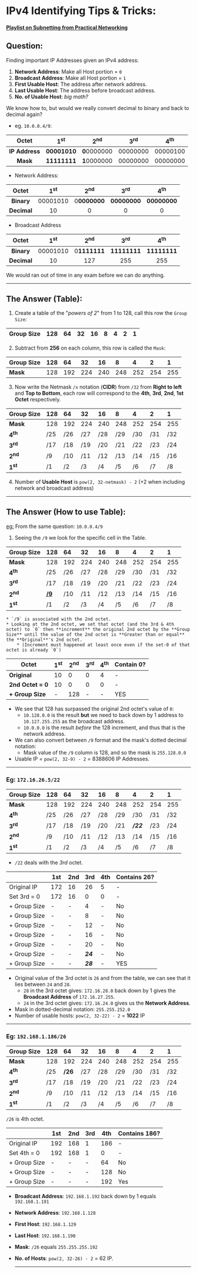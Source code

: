 # IPv4 Identifying Tips & Tricks:

#### [Playlist on Subnetting from Practical Networking](https://youtube.com/playlist?list=PLIFyRwBY_4bQUE4IB5c4VPRyDoLgOdExE&si=cdsNEXcZFWVlVmFB)

## Question:

Finding important IP Addresses given an IPv4 address:
1. **Network Address**: Make all Host portion = `0`
2. **Broadcast Address**: Make all Host portion = `1`
3. **First Usable Host**: The address after network address.
4. **Last Usable Host**: The address before broadcast address.
5. **No. of Usable Host**: *big math?* 

We know how to, but would we really convert decimal to binary and back to decimal again?
* eg. `10.0.0.4/9`:

|   **Octet**    |   1<sup>st   |   2<sup>nd   | 3<sup>rd | 4<sup>th |
| :------------: | :----------: | :----------: | :------: | :------: |
| **IP Address** | **00001010** | **0**0000000 | 00000000 | 00000100 |
|    **Mask**    | **11111111** | **1**0000000 | 00000000 | 00000000 |
* Network Address:
  
|  **Octet**  | 1<sup>st |   2<sup>nd   |   3<sup>rd   |   4<sup>th   |
| :---------: | :------: | :----------: | :----------: | :----------: |
| **Binary**  | 00001010 | 0**0000000** | **00000000** | **00000000** |
| **Decimal** |    10    |      0       |      0       |      0       |
* Broadcast Address
  
|  **Octet**  | 1<sup>st |   2<sup>nd   |   3<sup>rd   |   4<sup>th   |
| :---------: | :------: | :----------: | :----------: | :----------: |
| **Binary**  | 00001010 | 0**1111111** | **11111111** | **11111111** |
| **Decimal** |    10    |     127      |     255      |     255      |

We would ran out of time in any exam before we can do anything.

<hr>

## The Answer (Table):

1. Create a table of the "*powers of 2*" from 1 to 128, call this row the `Group Size`:

| **Group Size** | 128 | 64  | 32  | 16  | 8   | 4   | 2   | 1   |
| :------------- | :-- | :-- | :-- | :-- | :-- | :-- | :-- | :-- |
2. Subtract from **256** on each column, this row is called the `Mask`:
   
| **Group Size** | 128 | 64  | 32  | 16  | 8   | 4   | 2   | 1   |
| :------------- | :-- | :-- | :-- | :-- | :-- | :-- | :-- | :-- |
| **Mask**       | 128 | 192 | 224 | 240 | 248 | 252 | 254 | 255 |
3. Now write the Netmask `/x` notation (**CIDR**) from `/32` from **Right to left** and **Top to Bottom**, each row will correspond to the **4th**, **3rd**, **2nd**, **1st** **Octet** respectively.

| **Group Size** | 128 | 64  | 32  | 16  | 8   | 4   | 2   | 1   |
| :------------- | :-- | :-- | :-- | :-- | :-- | :-- | :-- | :-- |
| **Mask**       | 128 | 192 | 224 | 240 | 248 | 252 | 254 | 255 |
| **4<sup>th**   | /25 | /26 | /27 | /28 | /29 | /30 | /31 | /32 |
| **3<sup>rd**   | /17 | /18 | /19 | /20 | /21 | /22 | /23 | /24 |
| **2<sup>nd**   | /9  | /10 | /11 | /12 | /13 | /14 | /15 | /16 |
| **1<sup>st**   | /1  | /2  | /3  | /4  | /5  | /6  | /7  | /8  |

4. Number of **Usable Host** is `pow(2, 32-netmask) - 2` (+2 when including network and broadcast address)
<hr>

## The Answer (How to use Table):

<u>eg:</u> From the same question: `10.0.0.4/9`

1.  Seeing the `/9` we look for the specific cell in the Table.
  
| **Group Size** | 128              | 64  | 32  | 16  | 8   | 4   | 2   | 1   |
| :------------- | :--------------- | :-- | :-- | :-- | :-- | :-- | :-- | :-- |
| **Mask**       | 128              | 192 | 224 | 240 | 248 | 252 | 254 | 255 |
| **4<sup>th**   | /25              | /26 | /27 | /28 | /29 | /30 | /31 | /32 |
| **3<sup>rd**   | /17              | /18 | /19 | /20 | /21 | /22 | /23 | /24 |
| **2<sup>nd**   | <u><b>/9</b></u> | /10 | /11 | /12 | /13 | /14 | /15 | /16 |
| **1<sup>st**   | /1               | /2  | /3  | /4  | /5  | /6  | /7  | /8  |
	* `/9` is associated with the 2nd octet.
	* Looking at the 2nd octet, we set that octet (and the 3rd & 4th octet) to `0` then **increment** the original 2nd octet by the **Group Size** until the value of the 2nd octet is **Greater than or equal** the **Original**'s 2nd octet. 
		* (Increment must happened at least once even if the set-0 of that octet is already `0`)

| Octet             | 1<sup>st | 2<sup>nd | 3<sup>rd | 4<sup>th | Contain 0? |
| ----------------- | -------- | -------- | -------- | -------- | ---------- |
| **Original**      | 10       | 0        | 0        | 4        | -          |
| **2nd Octet = 0** | 10       | 0        | 0        | 0        | -          |
| **+ Group Size**  | -        | 128      | -        | -        | YES        |

* We see that 128 has surpassed the original 2nd octet's value of `0`:
	* `10.128.0.0` is the result **but** we need to back down by 1 address to `10.127.255.255` as the broadcast address.
	* `10.0.0.0` is the result *before* the 128 increment, and thus that is the network address.
* We can also convert between `/9` format and the mask's dotted decimal notation:
	* Mask value of the `/9` column is 128, and so the mask is `255.128.0.0`
* Usable IP = `pow(2, 32-9) - 2` = 8388606 IP Addresses.

<hr>

### Eg: `172.16.26.5/22` 

| **Group Size** | 128 | 64  | 32  | 16  | 8   | 4         | 2   | 1   |
| :------------- | :-- | :-- | :-- | :-- | :-- | :-------- | :-- | :-- |
| **Mask**       | 128 | 192 | 224 | 240 | 248 | 252       | 254 | 255 |
| **4<sup>th**   | /25 | /26 | /27 | /28 | /29 | /30       | /31 | /32 |
| **3<sup>rd**   | /17 | /18 | /19 | /20 | /21 | ***/22*** | /23 | /24 |
| **2<sup>nd**   | /9  | /10 | /11 | /12 | /13 | /14       | /15 | /16 |
| **1<sup>st**   | /1  | /2  | /3  | /4  | /5  | /6        | /7  | /8  |

* `/22` deals with the *3rd* octet.

|              | 1st | 2nd | 3rd      | 4th | Contains 26? |
| ------------ | --- | --- | -------- | --- | ------------ |
| Original IP  | 172 | 16  | 26       | 5   | -            |
| Set 3rd = 0  | 172 | 16  | 0        | 0   | -            |
| + Group Size | -   | -   | 4        | -   | No           |
| + Group Size | -   | -   | 8        | -   | No           |
| + Group Size | -   | -   | 12       | -   | No           |
| + Group Size | -   | -   | 16       | -   | No           |
| + Group Size | -   | -   | 20       | -   | No           |
| + Group Size | -   | -   | ***24*** | -   | No           |
| + Group Size | -   | -   | ***28*** | -   | YES          |
* Original value of the 3rd octet is `26` and from the table, we can see that it lies between `24` and `28`.
	* `28` in the 3rd octet gives: `172.16.28.0` back down by 1 gives the **Broadcast Address** of `172.16.27.255`. 
	* `24` in the 3rd octet gives: `172.16.24.0` gives us the **Network Address**.
* Mask in dotted-decimal notation: `255.255.252.0`
* Number of usable hosts: `pow(2, 32-22) - 2` = **1022** IP
  
<hr>

### Eg: `192.168.1.186/26` 

| **Group Size** | 128 | 64      | 32  | 16  | 8   | 4   | 2   | 1   |
| :------------- | :-- | :------ | :-- | :-- | :-- | :-- | :-- | :-- |
| **Mask**       | 128 | 192     | 224 | 240 | 248 | 252 | 254 | 255 |
| **4<sup>th**   | /25 | **/26** | /27 | /28 | /29 | /30 | /31 | /32 |
| **3<sup>rd**   | /17 | /18     | /19 | /20 | /21 | /22 | /23 | /24 |
| **2<sup>nd**   | /9  | /10     | /11 | /12 | /13 | /14 | /15 | /16 |
| **1<sup>st**   | /1  | /2      | /3  | /4  | /5  | /6  | /7  | /8  |

`/26` is 4th octet.

|              | 1st | 2nd | 3rd | 4th | Contains 186? |
| ------------ | --- | --- | --- | --- | ------------- |
| Original IP  | 192 | 168 | 1   | 186 | -             |
| Set 4th = 0  | 192 | 168 | 1   | 0   | -             |
| + Group Size | -   | -   | -   | 64  | No            |
| + Group Size | -   | -   | -   | 128 | No            |
| + Group Size | -   | -   | -   | 192 | Yes           |
* **Broadcast Address**: `192.168.1.192` back down by 1 equals `192.168.1.191`
* **Network Address**: `192.168.1.128` 
* **First Host**: `192.168.1.129`
* **Last Host**: `192.168.1.190`
* **Mask**: `/26` equals `255.255.255.192`
* **No. of Hosts**: `pow(2, 32-26) - 2` = 62 IP.
  
  <hr>